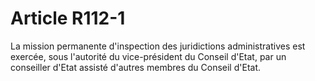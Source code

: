 # Article R112-1

La mission permanente d'inspection des juridictions administratives est exercée, sous l'autorité du vice-président du Conseil d'Etat, par un conseiller d'Etat assisté d'autres membres du Conseil d'Etat.
